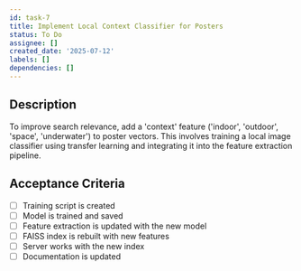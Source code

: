 ```yaml
---
id: task-7
title: Implement Local Context Classifier for Posters
status: To Do
assignee: []
created_date: '2025-07-12'
labels: []
dependencies: []
---
```


## Description

To improve search relevance, add a 'context' feature ('indoor', 'outdoor', 'space', 'underwater') to poster vectors. This involves training a local image classifier using transfer learning and integrating it into the feature extraction pipeline.

## Acceptance Criteria

- [ ] Training script is created
- [ ] Model is trained and saved
- [ ] Feature extraction is updated with the new model
- [ ] FAISS index is rebuilt with new features
- [ ] Server works with the new index
- [ ] Documentation is updated
